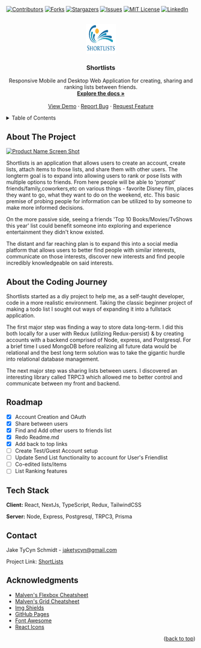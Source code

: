 <!--
*** Thanks for checking out the Best-README-Template. If you have a suggestion
*** that would make this better, please fork the repo and create a pull request
*** or simply open an issue with the tag "enhancement".
*** Don't forget to give the project a star!
*** Thanks again! Now go create something AMAZING! :D
-->

<!-- PROJECT SHIELDS -->
<!--
*** I'm using markdown "reference style" links for readability.
*** Reference links are enclosed in brackets [ ] instead of parentheses ( ).
*** See the bottom of this document for the declaration of the reference variables
*** for contributors-url, forks-url, etc. This is an optional, concise syntax you may use.
*** https://www.markdownguide.org/basic-syntax/#reference-style-links
-->

[![Contributors][contributors-shield]][contributors-url]
[![Forks][forks-shield]][forks-url]
[![Stargazers][stars-shield]][stars-url]
[![Issues][issues-shield]][issues-url]
[![MIT License][license-shield]][license-url]
[![LinkedIn][linkedin-shield]][linkedin-url]

<!-- PROJECT LOGO -->
<br />
<a id="#readme-top"/>
<div align="center">
  <a href="https://shortlists-mobile-jaketycyn.vercel.app/">
    <img src="public/logo.png" alt="Logo" width="80" height="80">
  </a>

  <h3 align="center">Shortlists</h3>

  <p align="center">
   Responsive Mobile and Desktop Web Application for creating, sharing and ranking lists between friends.
    <br />
    <a href="https://github.com/jaketycyn/Shortlists_Production"><strong>Explore the docs »</strong></a>
    <br />
    <br />
    <a href="https://shortlists-mobile-jaketycyn.vercel.app/">View Demo</a>
    ·
    <a href="https://github.com/jaketycyn/Shortlists_Production/issues">Report Bug</a>
    ·
    <a href="https://github.com/jaketycyn/Shortlists_Production/issues">Request Feature</a>
  </p>
</div>

<!-- TABLE OF CONTENTS -->
<details>
  <summary>Table of Contents</summary>
  <ol>
    <li>
      <a href="#about-the-project">About The Project</a>
      <ul>
        <li><a href="#built-with">Built With</a></li>
      </ul>
    </li>
    <li>
      <a href="#getting-started">Getting Started</a>
      <ul>
        <li><a href="#prerequisites">Prerequisites</a></li>
        <li><a href="#installation">Installation</a></li>
      </ul>
    </li>
    <li><a href="#usage">Usage</a></li>
    <li><a href="#roadmap">Roadmap</a></li>
    <li><a href="#contributing">Contributing</a></li>
    <li><a href="#license">License</a></li>
    <li><a href="#contact">Contact</a></li>
    <li><a href="#acknowledgments">Acknowledgments</a></li>
  </ol>
</details>

<!-- ABOUT THE PROJECT -->

## About The Project

[![Product Name Screen Shot][product-screenshot]](https://example.com)

Shortlists is an application that allows users to create an account, create lists, attach items to those lists, and share them with other users. The longterm goal is to expand into allowing users to rank or pose lists with multiple options to friends. From here people will be able to 'prompt' friends/family,coworkers,etc on various things - favorite Disney film, places they want to go, what they want to do on the weekend, etc. This basic premise of probing people for information can be utilized to by someone to make more informed decisions.

On the more passive side, seeing a friends 'Top 10 Books/Movies/TvShows this year' list could benefit someone into exploring and experience entertainment they didn't know existed.

The distant and far reaching plan is to expand this into a social media platform that allows users to better find people with similar interests, communicate on those interests, discover new interests and find people incredibly knowledgeable on said interests.

## About the Coding Journey

Shortlists started as a diy project to help me, as a self-taught developer, code in a more realistic environment. Taking the classic beginner project of making a todo list I sought out ways of expanding it into a fullstack application.

The first major step was finding a way to store data long-term. I did this both locally for a user with Redux (utilizing Redux-persist) & by creating accounts with a backend comprised of Node, express, and Postgresql. For a brief time I used MongoDB before realizing all future data would be relational and the best long term solution was to take the gigantic hurdle into relational database management.

The next major step was sharing lists between users. I discovered an interesting library called TRPC3 which allowed me to better control and communicate between my front and backend.

<!-- ROADMAP -->

## Roadmap

- [x] Account Creation and OAuth
- [x] Share between users
- [x] Find and Add other users to friends list
- [x] Redo Readme.md
- [x] Add back to top links
- [ ] Create Test/Guest Account setup
- [ ] Update Send List functionality to account for User's Friendlist
- [ ] Co-edited lists/items
- [ ] List Ranking features

## Tech Stack

**Client:** React, NextJs, TypeScript, Redux, TailwindCSS

**Server:** Node, Express, Postgresql, TRPC3, Prisma

<!-- CONTRIBUTING -->

<!-- LICENSE NO LICENSE FOR NOW-->

<!-- CONTACT -->

## Contact

Jake TyCyn Schmidt - jaketycyn@gmail.com

Project Link: [ShortLists](https://shortlists-mobile-jaketycyn.vercel.app/)

<!-- ACKNOWLEDGMENTS -->

## Acknowledgments

- [Malven's Flexbox Cheatsheet](https://flexbox.malven.co/)
- [Malven's Grid Cheatsheet](https://grid.malven.co/)
- [Img Shields](https://shields.io)
- [GitHub Pages](https://pages.github.com)
- [Font Awesome](https://fontawesome.com)
- [React Icons](https://react-icons.github.io/react-icons/search)

<p align="right">(<a href="#readme-top">back to top</a>)</p>

<!-- MARKDOWN LINKS & IMAGES -->
<!-- https://www.markdownguide.org/basic-syntax/#reference-style-links -->

[contributors-shield]: https://img.shields.io/github/contributors/othneildrew/Best-README-Template.svg?style=for-the-badge
[contributors-url]: https://github.com/othneildrew/Best-README-Template/graphs/contributors
[forks-shield]: https://img.shields.io/github/forks/othneildrew/Best-README-Template.svg?style=for-the-badge
[forks-url]: https://github.com/othneildrew/Best-README-Template/network/members
[stars-shield]: https://img.shields.io/github/stars/othneildrew/Best-README-Template.svg?style=for-the-badge
[stars-url]: https://github.com/othneildrew/Best-README-Template/stargazers
[issues-shield]: https://img.shields.io/github/issues/othneildrew/Best-README-Template.svg?style=for-the-badge
[issues-url]: https://github.com/othneildrew/Best-README-Template/issues
[license-shield]: https://img.shields.io/github/license/othneildrew/Best-README-Template.svg?style=for-the-badge
[license-url]: https://github.com/othneildrew/Best-README-Template/blob/master/LICENSE.txt
[linkedin-shield]: https://img.shields.io/badge/-LinkedIn-black.svg?style=for-the-badge&logo=linkedin&colorB=555
[linkedin-url]: https://linkedin.com/in/othneildrew
[product-screenshot]: images/screenshot.png
[next.js]: https://img.shields.io/badge/next.js-000000?style=for-the-badge&logo=nextdotjs&logoColor=white
[next-url]: https://nextjs.org/
[react.js]: https://img.shields.io/badge/React-20232A?style=for-the-badge&logo=react&logoColor=61DAFB
[react-url]: https://reactjs.org/
[javascript.js]: https://camo.githubusercontent.com/0dc176976add53c960306227f875bdeb8b1f77a5db6b9fc8c86e227fce652c31/68747470733a2f2f696d672e736869656c64732e696f2f62616467652f4a6176615363726970742532302d2532334637444631452e7376673f7374796c653d666f722d7468652d6261646765266c6f676f3d6a617661736372697074266c6f676f436f6c6f723d626c61636b
[javascript-url]: https://javascript.com/

